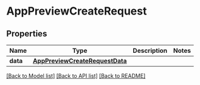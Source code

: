 # AppPreviewCreateRequest

## Properties
Name | Type | Description | Notes
------------ | ------------- | ------------- | -------------
**data** | [**AppPreviewCreateRequestData**](AppPreviewCreateRequestData.md) |  | 

[[Back to Model list]](../README.md#documentation-for-models) [[Back to API list]](../README.md#documentation-for-api-endpoints) [[Back to README]](../README.md)


